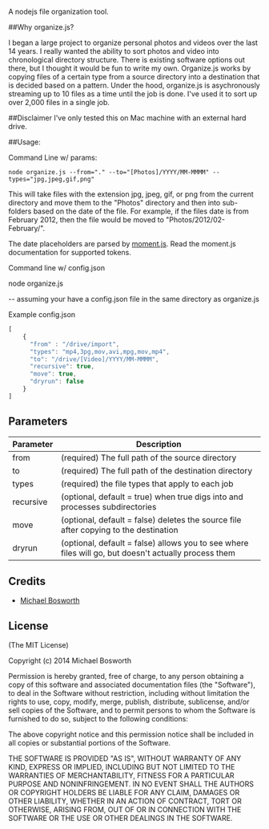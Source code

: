A nodejs file organization tool.

##Why organize.js?

I began a large project to organize personal photos and videos over the last 14 years.  I really wanted the ability to sort photos and video into chronological directory structure.  There is existing software options out there, but I thought it would be fun to write my own.  Organize.js works by copying files of a certain type from a source directory into a destination that is decided based on a pattern.  Under the hood, organize.js is asychronously streaming up to 10 files as a time until the job is done.  I've used it to sort up over 2,000 files in a single job.  

##Disclaimer
I've only tested this on Mac machine with an external hard drive. 

##Usage:

Command Line w/ params:

```node organize.js --from="." --to="[Photos]/YYYY/MM-MMMM" --types="jpg,jpeg,gif,png"```

This will take files with the extension jpg, jpeg, gif, or png from the current directory and move them to the "Photos" directory and then into sub-folders based on the date of the file.  For example, if the files date is from February 2012, then the file would be moved to "Photos/2012/02-February/".

The date placeholders are parsed by [moment.js](http://momentjs.com/).  Read the moment.js documentation for supported tokens.

Command line w/ config.json

node organize.js 

-- assuming your have a config.json file in the same directory as organize.js

Example config.json

```javascript
[
    {
      "from" : "/drive/import",  
      "types": "mp4,3pg,mov,avi,mpg,mov,mp4",
      "to": "/drive/[Video]/YYYY/MM-MMMM",
      "recursive": true,
      "move": true,
      "dryrun": false
    }
]
```

## Parameters

Parameter  | Description
------------- | -------------
from      | (required) The full path of the source directory
to        | (required) The full path of the destination directory
types     | (required) the file types that apply to each job
recursive | (optional, default = true) when true digs into and processes subdirectories
move      | (optional, default = false) deletes the source file after copying to the destination
dryrun    | (optional, default = false) allows you to see where files will go, but doesn't actually process them

## Credits

  - [Michael Bosworth](http://github.com/bozzltron)

## License

(The MIT License)

Copyright (c) 2014 Michael Bosworth

Permission is hereby granted, free of charge, to any person obtaining a copy of
this software and associated documentation files (the "Software"), to deal in
the Software without restriction, including without limitation the rights to
use, copy, modify, merge, publish, distribute, sublicense, and/or sell copies of
the Software, and to permit persons to whom the Software is furnished to do so,
subject to the following conditions:

The above copyright notice and this permission notice shall be included in all
copies or substantial portions of the Software.

THE SOFTWARE IS PROVIDED "AS IS", WITHOUT WARRANTY OF ANY KIND, EXPRESS OR
IMPLIED, INCLUDING BUT NOT LIMITED TO THE WARRANTIES OF MERCHANTABILITY, FITNESS
FOR A PARTICULAR PURPOSE AND NONINFRINGEMENT. IN NO EVENT SHALL THE AUTHORS OR
COPYRIGHT HOLDERS BE LIABLE FOR ANY CLAIM, DAMAGES OR OTHER LIABILITY, WHETHER
IN AN ACTION OF CONTRACT, TORT OR OTHERWISE, ARISING FROM, OUT OF OR IN
CONNECTION WITH THE SOFTWARE OR THE USE OR OTHER DEALINGS IN THE SOFTWARE.
